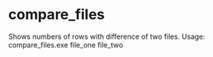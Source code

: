 # compare_files  
Shows numbers of rows with difference of two files.
Usage: compare_files.exe file_one file_two
